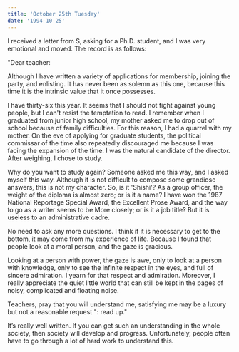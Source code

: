 ```yaml
---
title: 'October 25th Tuesday'
date: '1994-10-25'
---
```


I received a letter from S, asking for a Ph.D. student, and I was very emotional and moved. The record is as follows:

"Dear teacher:

Although I have written a variety of applications for membership, joining the party, and enlisting. It has never been as solemn as this one, because this time it is the intrinsic value that it once possesses.

I have thirty-six this year. It seems that I should not fight against young people, but I can't resist the temptation to read. I remember when I graduated from junior high school, my mother asked me to drop out of school because of family difficulties. For this reason, I had a quarrel with my mother. On the eve of applying for graduate students, the political commissar of the time also repeatedly discouraged me because I was facing the expansion of the time. I was the natural candidate of the director. After weighing, I chose to study.

Why do you want to study again? Someone asked me this way, and I asked myself this way. Although it is not difficult to compose some grandiose answers, this is not my character. So, is it 'Shishi'? As a group officer, the weight of the diploma is almost zero; or is it a name? I have won the 1987 National Reportage Special Award, the Excellent Prose Award, and the way to go as a writer seems to be More closely; or is it a job title? But it is useless to an administrative cadre.

No need to ask any more questions. I think if it is necessary to get to the bottom, it may come from my experience of life. Because I found that people look at a moral person, and the gaze is gracious.

Looking at a person with power, the gaze is awe, only to look at a person with knowledge, only to see the infinite respect in the eyes, and full of sincere admiration. I yearn for that respect and admiration. Moreover, I really appreciate the quiet little world that can still be kept in the pages of noisy, complicated and floating noise.

Teachers, pray that you will understand me, satisfying me may be a luxury but not a reasonable request ": read up."

It’s really well written. If you can get such an understanding in the whole society, then society will develop and progress. Unfortunately, people often have to go through a lot of hard work to understand this.

